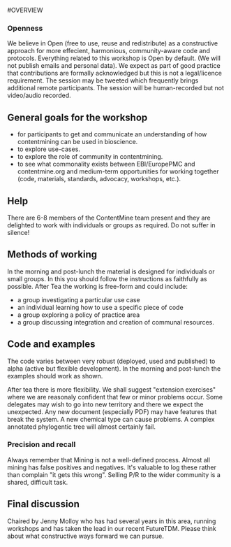 #OVERVIEW

### Openness

We believe in Open (free to use, reuse and redistribute)
as a constructive approach for more effecient, harmonious, community-aware code and protocols. Everything
related to this workshop is Open by default. (We will not publish emails and personal data). We expect as part of good practice
that contributions are formally acknowledged but this is not a legal/licence requirement. The session may be tweeted which
frequently brings additional remote participants. The session will be human-recorded but not video/audio recorded.

## General goals for the workshop

* for participants to get and communicate an understanding of how contentmining can be used in bioscience.
* to explore use-cases.
* to explore the role of community in contentmining.
* to see what commonality exists between EBI/EuropePMC and contentmine.org and medium-term opportunities for working together 
 (code, materials, standards, advocacy, workshops, etc.).

## Help

There are 6-8 members of the ContentMine team present and they are delighted to work with individuals or groups as required.
Do not suffer in silence!

## Methods of working

In the morning and post-lunch the material is designed for individuals or small groups. In this you should follow the instructions
as faithfully as possible. After Tea the working is free-form and could include:

* a group investigating a particular use case
* an individual learning how to use a specific piece of code
* a group exploring a policy of practice area
* a group discussing integration and creation of communal resources.

## Code and examples

The code varies between very robust (deployed, used and published) to alpha (active but flexible development). In the morning
and post-lunch the examples should work as shown. 

After tea there is more flexibility. We shall suggest "extension exercises" where we are reasonaly confident that few or 
minor problems occur. Some delegates may wish to go into new territory and there we expect 
the unexpected.  Any new document (especially PDF) may have features that break the system. A new chemical type can cause 
problems. A complex annotated phylogentic tree will almost certainly fail.

### Precision and recall

Always remember that Mining is not a well-defined process. Almost all mining has false positives and negatives. It's valuable to 
log these rather than complain "it gets this wrong". Selling P/R to the wider community is a shared, difficult task.

## Final discussion

Chaired by Jenny Molloy who has had several years in this area, running workshops and has taken the lead in our recent FutureTDM.
Please think about what constructive ways forward we can pursue.
